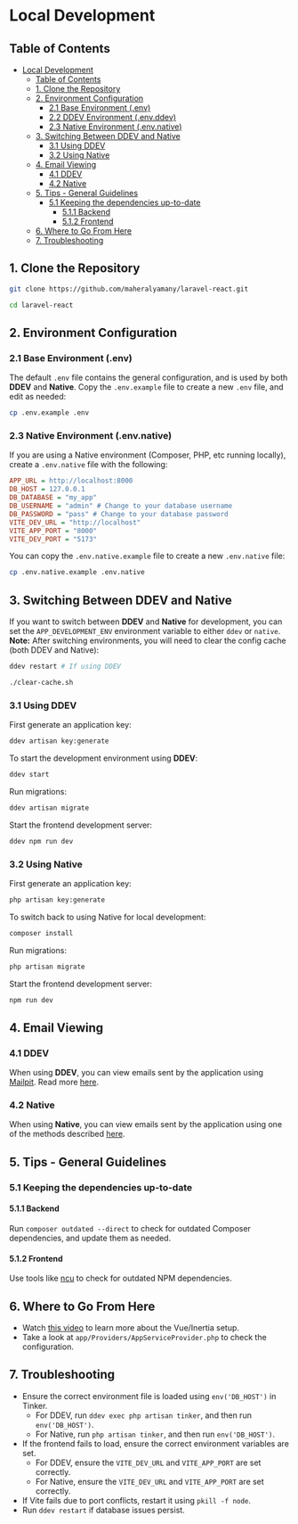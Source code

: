 <!-- omit in toc -->

# Local Development

<!-- omit in toc -->

## Table of Contents

- [Local Development](#local-development)
  - [Table of Contents](#table-of-contents)
  - [1. Clone the Repository](#1-clone-the-repository)
  - [2. Environment Configuration](#2-environment-configuration)
    - [2.1 Base Environment (.env)](#21-base-environment-env)
    - [2.2 DDEV Environment (.env.ddev)](#22-ddev-environment-envddev)
    - [2.3 Native Environment (.env.native)](#23-native-environment-envnative)
  - [3. Switching Between DDEV and Native](#3-switching-between-ddev-and-native)
    - [3.1 Using DDEV](#31-using-ddev)
    - [3.2 Using Native](#32-using-native)
  - [4. Email Viewing](#4-email-viewing)
    - [4.1 DDEV](#41-ddev)
    - [4.2 Native](#42-native)
  - [5. Tips - General Guidelines](#5-tips---general-guidelines)
    - [5.1 Keeping the dependencies up-to-date](#51-keeping-the-dependencies-up-to-date)
      - [5.1.1 Backend](#511-backend)
      - [5.1.2 Frontend](#512-frontend)
  - [6. Where to Go From Here](#6-where-to-go-from-here)
  - [7. Troubleshooting](#7-troubleshooting)

## 1. Clone the Repository

```sh
git clone https://github.com/maheralyamany/laravel-react.git

cd laravel-react
```

## 2. Environment Configuration



### 2.1 Base Environment (.env)

The default `.env` file contains the general configuration, and is used by both **DDEV** and **Native**.
Copy the `.env.example` file to create a new `.env` file, and edit as needed:

```sh
cp .env.example .env
```



### 2.3 Native Environment (.env.native)

If you are using a Native environment (Composer, PHP, etc running locally), create a `.env.native` file with the following:

```ini
APP_URL = http://localhost:8000
DB_HOST = 127.0.0.1
DB_DATABASE = "my_app"
DB_USERNAME = "admin" # Change to your database username
DB_PASSWORD = "pass" # Change to your database password
VITE_DEV_URL = "http://localhost"
VITE_APP_PORT = "8000"
VITE_DEV_PORT = "5173"
```

You can copy the `.env.native.example` file to create a new `.env.native` file:

```sh
cp .env.native.example .env.native
```

## 3. Switching Between DDEV and Native

If you want to switch between **DDEV** and **Native** for development, you can set the `APP_DEVELOPMENT_ENV`
environment variable to either `ddev` or `native`.
**Note:** After switching environments, you will need to clear the config cache (both DDEV and Native):

```sh
ddev restart # If using DDEV

./clear-cache.sh
```

### 3.1 Using DDEV

First generate an application key:

```sh
ddev artisan key:generate
```

To start the development environment using **DDEV**:

```sh
ddev start
```

Run migrations:

```sh
ddev artisan migrate
```

Start the frontend development server:

```sh
ddev npm run dev
```

### 3.2 Using Native

First generate an application key:

```sh
php artisan key:generate
```

To switch back to using Native for local development:

```sh
composer install
```

Run migrations:

```sh
php artisan migrate
```

Start the frontend development server:

```sh
npm run dev
```

## 4. Email Viewing

### 4.1 DDEV

When using **DDEV**, you can view emails sent by the application using [Mailpit](https://github.com/axllent/mailpit). Read
more [here](https://ddev.readthedocs.io/en/stable/users/usage/developer-tools/#email-capture-and-review-mailpit).

### 4.2 Native

When using **Native**, you can view emails sent by the application using one of the methods
described [here](https://laravel.com/docs/12.x/mail#mail-and-local-development).

## 5. Tips - General Guidelines

### 5.1 Keeping the dependencies up-to-date

#### 5.1.1 Backend

Run `composer outdated --direct` to check for outdated Composer dependencies, and update them as needed.

#### 5.1.2 Frontend

Use tools like [ncu](https://www.npmjs.com/package/npm-check-updates) to check for outdated NPM dependencies.

## 6. Where to Go From Here

- Watch [this video](https://www.youtube.com/watch?v=phaBzRIioAw) to learn more about the Vue/Inertia setup.
- Take a look at `app/Providers/AppServiceProvider.php` to check the configuration.

## 7. Troubleshooting

- Ensure the correct environment file is loaded using `env('DB_HOST')` in Tinker.
  - For DDEV, run `ddev exec php artisan tinker`, and then run `env('DB_HOST')`.
  - For Native, run `php artisan tinker`, and then run `env('DB_HOST')`.
- If the frontend fails to load, ensure the correct environment variables are set.
  - For DDEV, ensure the `VITE_DEV_URL` and `VITE_APP_PORT` are set correctly.
  - For Native, ensure the `VITE_DEV_URL` and `VITE_APP_PORT` are set correctly.
- If Vite fails due to port conflicts, restart it using `pkill -f node`.
- Run `ddev restart` if database issues persist.



